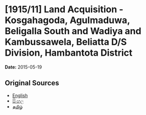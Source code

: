# [1915/11] Land Acquisition - Kosgahagoda, Agulmaduwa, Beligalla South and Wadiya and Kambussawela, Beliatta D/S Division, Hambantota District

**Date:** 2015-05-19

## Original Sources

- [English](https://documents.gov.lk/view/extra-gazettes/2015/5/1915-11_E.pdf)
- [සිංහල](https://documents.gov.lk/view/extra-gazettes/2015/5/1915-11_S.pdf)
- [தமிழ்](https://documents.gov.lk/view/extra-gazettes/2015/5/1915-11_T.pdf)

